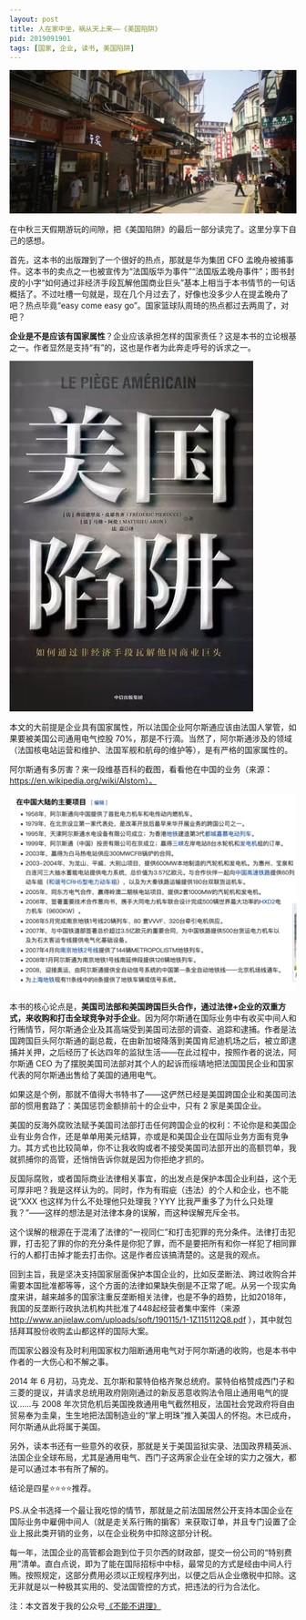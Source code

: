 ```yaml
---
layout: post
title: 人在家中坐，祸从天上来——《美国陷阱》
pid: 2019091901
tags: [国家, 企业, 读书, 美国陷阱]
---
```



![](/uploads/2019/09/Macau-street.jpeg)


在中秋三天假期游玩的间隙，把《美国陷阱》的最后一部分读完了。这里分享下自己的感想。

首先，这本书的出版蹭到了一个很好的热点，那就是华为集团 CFO 孟晚舟被捕事件。这本书的卖点之一也被宣传为“法国版华为事件”“法国版孟晚舟事件”；图书封皮的小字“如何通过非经济手段瓦解他国商业巨头”基本上相当于本书情节的一句话概括了。不过吐槽一句就是，现在几个月过去了，好像也没多少人在提孟晚舟了吧？热点毕竟“easy come easy go”。国家篮球队周琦的热点都过去两周了，对吧？

**企业是不是应该有国家属性**？企业应该承担怎样的国家责任？这是本书的立论根基之一。作者显然是支持“有”的，这也是作者为此奔走呼号的诉求之一。


![](/uploads/2019/09/American.jpeg)


本文的大前提是企业具有国家属性，所以法国企业阿尔斯通应该由法国人掌管，如果要被美国公司通用电气控股 70%，那是不行滴。当然了，阿尔斯通涉及的领域（法国核电站运营和维护、法国军舰和航母的维护等），是有严格的国家属性的。

阿尔斯通有多厉害？来一段维基百科的截图，看看他在中国的业务（来源：https://en.wikipedia.org/wiki/Alstom）。

![](/uploads/2019/09/Alstom.jpeg)



本书的核心论点是，**美国司法部和美国跨国巨头合作，通过法律+企业的双重方式，来收购和打击全球竞争对手企业**。因为阿尔斯通在国际业务中有收买中间人和行贿情节，阿尔斯通企业及其高端受到美国司法部的调查、追踪和逮捕。作者是法国跨国巨头阿尔斯通的副总裁，在由新加坡降落到美国肯尼迪机场之后，被立即逮捕并关押，之后经历了长达四年的监狱生活——在此过程中，按照作者的说法，阿尔斯通 CEO 为了摆脱美国司法部对其个人的起诉而绥靖地把法国国民企业和国家代表的阿尔斯通出售给了美国的通用电气。

如果这是个例，那就不值得大书特书了——这俨然已经是美国跨国企业和美国司法部的惯用套路了：美国惩罚金额排前十的企业中，只有 2 家是美国企业。

美国的反海外腐败法赋予美国司法部打击任何跨国企业的权利：不论你是和美国企业有业务合作，还是单单用美元结算，亦或是和美国企业在国际业务方面有竞争力。其方式也比较简单，你不让我收购或者不接受美国司法部开出的高额罚单，我就抓捕你的高管，还悄悄告诉你就是因为你拒绝才抓的。

反国际腐败，或者国际商业法律相关事宜，的出发点是保护本国企业利益，这个无可厚非吧？我是这样认为的。同时，作为有瑕疵（违法）的个人和企业，也不能说“XXX 也这样为什么不处理他只处理我？YYY 比我严重多了为什么只处理我？”——这样的想法是对法律本身的误解，而这种误解充斥全书。

这个误解的根源在于混淆了法律的“一视同仁”和打击犯罪的充分条件。法律打击犯罪，打击犯了罪的你的充分条件是你犯了罪，而不是要把所有和你一样犯了相同罪行的人都打击掉才能去打击你。这是作者应该搞清楚的。这是我的观点。

回到主旨，我是坚决支持国家层面保护本国企业的，比如反垄断法、跨过收购合并需要本国批准都等等，这个方面的法律如果缺失倒是不正常了呢。从另一个现实角度来讲，越来越多的国家注重反垄断相关法律，也是不争的趋势，比如2018年，我国的反垄断行政执法机构共批准了448起经营者集中案件（来源 http://www.anjielaw.com/uploads/soft/190115/1-1Z115112Q8.pdf ），其中就包括拜耳股份收购孟山都这样的国际大案。

而国家公器没有及时利用国家权力阻断通用电气对于阿尔斯通的收购，也是本书中作者的一大伤心和不解之事。

2014 年 6 月初，马克龙、瓦尔斯和蒙特伯格齐聚总统府。蒙特伯格赞成西门子和三菱的提议，并请求总统用政府刚刚通过的新反恶意收购法令阻止通用电气的提议……与 2008 年次贷危机后美国挽救通用电气截然相反，法国社会党政府将自由贸易奉为圭臬，生生地把法国制造业的“掌上明珠”推入美国人的怀抱。木已成舟，阿尔斯通从此将属于美国。

另外，读本书还有一些意外的收获，那就是关于美国监狱实录、法国政界精英派、法国企业全球布局，尤其是通用电气、西门子这两家企业在全球的实力之强大，都是可以通过本书有所了解的。

结论是四星⭐⭐⭐⭐推荐。

PS.从全书选择一个最让我吃惊的情节，那就是之前法国居然公开支持本国企业在国际业务中雇佣中间人（就是走关系行贿的掮客）来获取订单，并且专门设置了企业上报此类开销的业务，以在企业税务中扣除这部分计税。

每一年，法国企业的高管都会跑到位于贝尔西的财政部，提交一份公司的“特别费用”清单。直白点说，即为了能在国际招标中中标，最常见的方式是经由中间人行贿。按照规定，这部分费用必须以正规程序列出，以便之后从企业缴税中扣除。这无非就是以一种极其实用的、受法国管控的方式，把违法的行为合法化。

注：本文首发于我的公众号[《不能不讲理》](https://mp.weixin.qq.com/s/AvXcuVH_Ux8FqMMZd_FRhQ)
